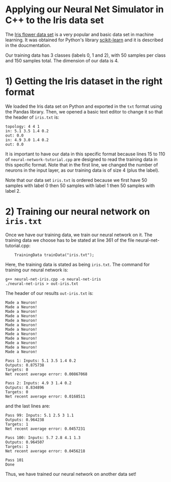 # Applying our Neural Net Simulator in C++ to the Iris data set

The [Iris flower data set](https://en.wikipedia.org/wiki/Iris_flower_data_set) is a very popular and basic data set in machine learning. It was obtained for Python's library [scikit-learn](https://scikit-learn.org/stable/modules/generated/sklearn.datasets.load_iris.html#sklearn-datasets-load-iris) and it is described in the doucmentation.

Our training data has 3 classes (labels 0, 1 and 2), with 50 samples per class and 150 samples total. The dimension of our data is 4.

# 1) Getting the Iris dataset in the right format

We loaded the Iris data set on Python and exported in the `txt` format using the Pandas library. Then, we opened a basic text editor to change it so that the header of `iris.txt` is:
```
topology: 4 4 1
in: 5.1 3.5 1.4 0.2
out: 0.0
in: 4.9 3.0 1.4 0.2
out: 0.0
```
It is important to have our data in this specific format because lines 15 to 110 of `neural-network-tutorial.cpp` are designed to read the training data in this specific format.
Note that in the first line, we changed the number of neurons in the input layer, as our training data is of size 4 (plus the label).

Note that our data set `iris.txt` is ordered because we first have 50 samples with label 0 then 50 samples with label 1 then 50 samples with label 2.

# 2) Training our neural network on `iris.txt`

Once we have our training data, we train our neural network on it. The training data we choose has to be stated at line 361 of the file neural-net-tutorial.cpp:
```
    TrainingData trainData("iris.txt");
```
Here, the training data is stated as being `iris.txt`. The command for training our neural network is:
```
g++ neural-net-iris.cpp -o neural-net-iris
./neural-net-iris > out-iris.txt
```

The header of our results `out-iris.txt` is:
```
Made a Neuron!
Made a Neuron!
Made a Neuron!
Made a Neuron!
Made a Neuron!
Made a Neuron!
Made a Neuron!
Made a Neuron!
Made a Neuron!
Made a Neuron!
Made a Neuron!
Made a Neuron!

Pass 1: Inputs: 5.1 3.5 1.4 0.2 
Outputs: 0.875738 
Targets: 0 
Net recent average error: 0.00867068

Pass 2: Inputs: 4.9 3 1.4 0.2 
Outputs: 0.834896 
Targets: 0 
Net recent average error: 0.0168511
```
and the last lines are:
```
Pass 99: Inputs: 5.1 2.5 3 1.1 
Outputs: 0.964238 
Targets: 1 
Net recent average error: 0.0457231

Pass 100: Inputs: 5.7 2.8 4.1 1.3 
Outputs: 0.964507 
Targets: 1 
Net recent average error: 0.0456218

Pass 101
Done
```

Thus, we have trained our neural network on another data set!
